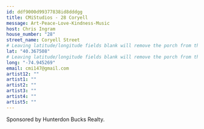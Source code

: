 ```yaml
---
id: ddf9000d99377838id8dddgg
title: CMiStudios - 28 Coryell
message: Art-Peace-Love-Kindness-Music
host: Chris Ingram
house_number: "28"
street_name: Coryell Street
# Leaving latitude/longitude fields blank will remove the porch from the Porchfest map.
lat: "40.367508"
# Leaving latitude/longitude fields blank will remove the porch from the Porchfest map.
long: "-74.945269"
email: cmi147@gmail.com
artist12: ""
artist1: ""
artist2: ""
artist3: ""
artist4: ""
artist5: ""
---
```

Sponsored by Hunterdon Bucks Realty.